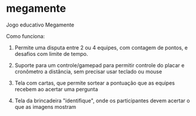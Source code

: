 # megamente
Jogo educativo Megamente

Como funciona:

1. Permite uma disputa entre 2 ou 4 equipes, com contagem de pontos, e desafios com limite de tempo. 

2. Suporte para um controle/gamepad para permitir controle do placar e cronômetro a distância, sem precisar usar teclado ou mouse

3. Tela com cartas, que permite sortear a pontuação que as equipes recebem ao acertar uma pergunta

4. Tela da brincadeira "identifique", onde os participantes devem acertar o que as imagens mostram